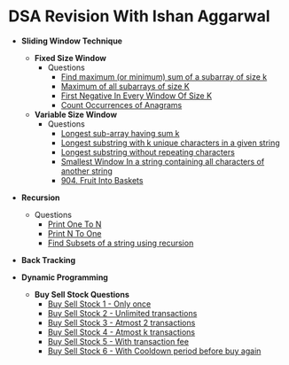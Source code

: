 # DSA Revision With Ishan Aggarwal

* **Sliding Window Technique**
    * **Fixed Size Window**
        - Questions
            * [Find maximum (or minimum) sum of a subarray of size k](..//dsa_by_ishan//src//main//java//sliding_window//fixed//MaximumSumOfAllSubarrayOfSizeK.java)
            * [Maximum of all subarrays of size K](..//dsa_by_ishan//src//main//java//sliding_window//fixed//MaximumElementOfEachSubarrayOfSizeK.java)
            * [First Negative In Every Window Of Size K](..//dsa_by_ishan//src//main//java//sliding_window//fixed//FirstNegativeOfEachSubarrayOfSizeK.java)
            * [Count Occurrences of Anagrams](..//dsa_by_ishan//src//main//java//sliding_window//fixed//CountAnagrams.java)
    * **Variable Size Window**
        - Questions
            * [Longest sub-array having sum k](..//dsa_by_ishan//src//main//java//sliding_window//variable//LongestSubarrayWithGivenSumK.java)
            * [Longest substring with k unique characters in a given string](..//dsa_by_ishan//src//main//java//sliding_window//variable//LongestSubstringWithKUniqueChars.java)
            * [Longest substring without repeating characters](..//dsa_by_ishan//src//main//java//sliding_window//variable//LongestSubstringWithAllUniqueChars.java)
            * [Smallest Window In a string containing all characters of another string](..//dsa_by_ishan//src//main//java//sliding_window//variable//SmallestSubstringContainingAllCharsFromPattern.java)
            * [904. Fruit Into Baskets](..//dsa_by_ishan//src//main//java//sliding_window//variable//MaxFruitsIntoTwoBaskets.java)

* **Recursion**
    - Questions
        * [Print One To N](..//dsa_by_ishan//src//main//java//recursion//easy//PrintOneToN.java)
        * [Print N To One](..//dsa_by_ishan//src//main//java//recursion//easy//PrintNToOne.java)
        * [Find Subsets of a string using recursion](..//dsa_by_ishan//src//main//java//recursion//medium//FindSubsets.java)


* **Back Tracking**


* **Dynamic Programming**
    * **Buy Sell Stock Questions**
        * [Buy Sell Stock 1 - Only once](..//dsa_by_ishan//src//main//java//dynamic_programming//buy_sell_stock//BuySellStock1.java)
        * [Buy Sell Stock 2 - Unlimited transactions](..//dsa_by_ishan//src//main//java//dynamic_programming//buy_sell_stock//BuySellStock2.java)
        * [Buy Sell Stock 3 - Atmost 2 transactions](..//dsa_by_ishan//src//main//java//dynamic_programming//buy_sell_stock//BuySellStock3.java)
        * [Buy Sell Stock 4 - Atmost k transactions](..//dsa_by_ishan//src//main//java//dynamic_programming//buy_sell_stock//BuySellStock4.java)
        * [Buy Sell Stock 5 - With transaction fee](..//dsa_by_ishan//src//main//java//dynamic_programming//buy_sell_stock//BuySellStock5.java)
        * [Buy Sell Stock 6 - With Cooldown period before buy again](..//dsa_by_ishan//src//main//java//dynamic_programming//buy_sell_stock//BuySellStock6.java)